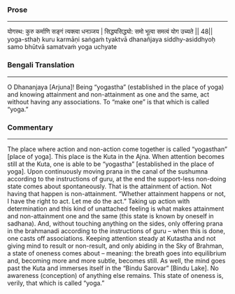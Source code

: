 ### Prose 
 --- 
योगस्थ: कुरु कर्माणि सङ्गं त्यक्त्वा धनञ्जय |
सिद्ध्यसिद्ध्यो: समो भूत्वा समत्वं योग उच्यते || 48||
yoga-sthaḥ kuru karmāṇi saṅgaṁ tyaktvā dhanañjaya
siddhy-asiddhyoḥ samo bhūtvā samatvaṁ yoga uchyate

### Bengali Translation 
 --- 
O Dhananjaya [Arjuna]! Being “yogastha” (established in the place of yoga) and knowing attainment and non-attainment as one and the same, act without having any associations. To “make one” is that which is called “yoga.”

### Commentary 
 --- 
The place where action and non-action come together is called “yogasthan” [place of yoga]. This place is the Kuta in the Ajna. When attention becomes still at the Kuta, one is able to be “yogastha” [established in the place of yoga]. Upon continuously moving prana in the canal of the sushumna according to the instructions of guru, at the end the support-less non-doing state comes about spontaneously. That is the attainment of action. Not having that happen is non-attainment. “Whether attainment happens or not, I have the right to act. Let me do the act.” Taking up action with determination and this kind of unattached feeling is what makes attainment and non-attainment one and the same (this state is known by oneself in sadhana). And, without touching anything on the sides, only offering prana in the brahmanadi according to the instructions of guru – when this is done, one casts off associations. Keeping attention steady at Kutastha and not giving mind to result or non-result, and only abiding in the Sky of Brahman, a state of oneness comes about – meaning: the breath goes into equilibrium and, becoming more and more subtle, becomes still. As well, the mind goes past the Kuta and immerses itself in the “Bindu Sarovar” [Bindu Lake]. No awareness (conception) of anything else remains. This state of oneness is, verily, that which is called “yoga.”